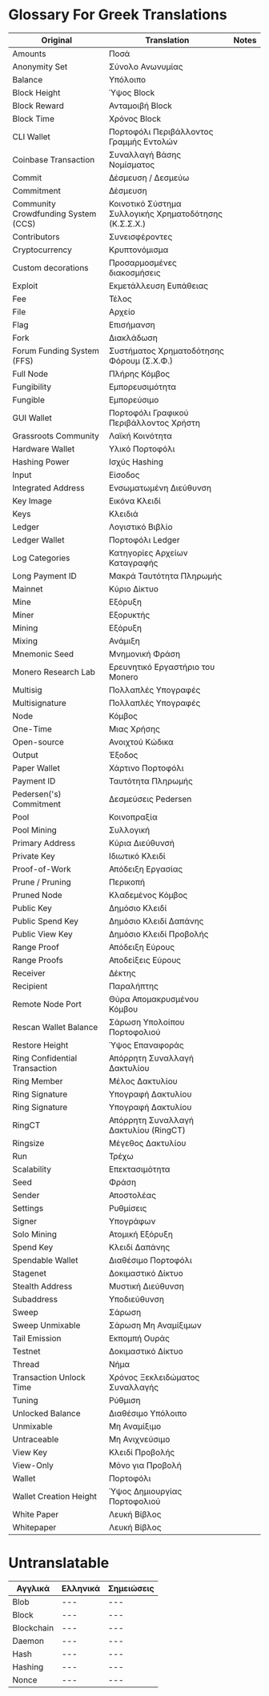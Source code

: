 # Glossary For Greek Translations

| **Original**                        | **Translation**                                        | **Notes** |
| ----------------------------------- | ------------------------------------------------------ | --------- |
| Amounts                             | Ποσά                                                   |           |
| Anonymity Set                       | Σύνολο Ανωνυμίας                                       |           |
| Balance                             | Υπόλοιπο                                               |           |
| Block Height                        | Ύψος Βlock                                             |           |
| Block Reward                        | Ανταμοιβή Block                                        |           |
| Block Time                          | Χρόνος Block                                           |           |
| CLI Wallet                          | Πορτοφόλι Περιβάλλοντος Γραμμής Εντολών                |           |
| Coinbase Transaction                | Συναλλαγή Βάσης Νομίσματος                             |           |
| Commit                              | Δέσμευση / Δεσμεύω                                     |           |
| Commitment                          | Δέσμευση                                               |           |
| Community Crowdfunding System (CCS) | Κοινοτικό Σύστημα Συλλογικής Χρηματοδότησης (Κ.Σ.Σ.Χ.) |           |
| Contributors                        | Συνεισφέροντες                                         |           |
| Cryptocurrency                      | Κρυπτονόμισμα                                          |           |
| Custom decorations                  | Προσαρμοσμένες διακοσμήσεις                            |           |
| Exploit                             | Εκμετάλλευση Ευπάθειας                                 |           |
| Fee                                 | Τέλος                                                  |           |
| File                                | Αρχείο                                                 |           |
| Flag                                | Επισήμανση                                             |           |
| Fork                                | Διακλάδωση                                             |           |
| Forum Funding System (FFS)          | Συστήματος Χρηματοδότησης Φόρουμ (Σ.Χ.Φ.)              |           |
| Full Node                           | Πλήρης Κόμβος                                          |           |
| Fungibility                         | Εμπορευσιμότητα                                        |           |
| Fungible                            | Εμπορεύσιμο                                            |           |
| GUI Wallet                          | Πορτοφόλι Γραφικού Περιβάλλοντος Χρήστη                |           |
| Grassroots Community                | Λαϊκή Κοινότητα                                        |           |
| Hardware Wallet                     | Υλικό Πορτοφόλι                                        |           |
| Hashing Power                       | Ισχύς Hashing                                          |           |
| Input                               | Είσοδος                                                |           |
| Integrated Address                  | Ενσωματωμένη Διεύθυνση                                 |           |
| Key Image                           | Εικόνα Κλειδί                                          |           |
| Keys                                | Κλειδιά                                                |           |
| Ledger                              | Λογιστικό Βιβλίο                                       |           |
| Ledger Wallet                       | Πορτοφόλι Ledger                                       |           |
| Log Categories                      | Κατηγορίες Αρχείων Καταγραφής                          |           |
| Long Payment ID                     | Μακρά Ταυτότητα Πληρωμής                               |           |
| Mainnet                             | Κύριο Δίκτυο                                           |           |
| Mine                                | Εξόρυξη                                                |           |
| Miner                               | Εξορυκτής                                              |           |
| Mining                              | Εξόρυξη                                                |           |
| Mixing                              | Ανάμιξη                                                |           |
| Mnemonic Seed                       | Μνημονική Φράση                                        |           |
| Monero Research Lab                 | Ερευνητικό Εργαστήριο του Monero                       |           |
| Multisig                            | Πολλαπλές Υπογραφές                                    |           |
| Multisignature                      | Πολλαπλές Υπογραφές                                    |           |
| Node                                | Κόμβος                                                 |           |
| One-Time                            | Μιας Χρήσης                                            |           |
| Open-source                         | Ανοιχτού Κώδικα                                        |           |
| Output                              | Έξοδος                                                 |           |
| Paper Wallet                        | Χάρτινο Πορτοφόλι                                      |           |
| Payment ID                          | Ταυτότητα Πληρωμής                                     |           |
| Pedersen('s) Commitment             | Δεσμεύσεις Pedersen                                    |           |
| Pool                                | Κοινοπραξία                                            |           |
| Pool Mining                         | Συλλογική                                              |           |
| Primary Address                     | Κύρια Διεύθυνσή                                        |           |
| Private Key                         | Ιδιωτικό Κλειδί                                        |           |
| Proof-of-Work                       | Απόδειξη Εργασίας                                      |           |
| Prune / Pruning                     | Περικοπή                                               |           |
| Pruned Νode                         | Κλαδεμένος Κόμβος                                      |           |
| Public Key                          | Δημόσιο Κλειδί                                         |           |
| Public Spend Key                    | Δημόσιο Κλειδί Δαπάνης                                 |           |
| Public View Key                     | Δημόσιο Κλειδί Προβολής                                |           |
| Range Proof                         | Απόδειξη Εύρους                                        |           |
| Range Proofs                        | Αποδείξεις Εύρους                                      |           |
| Receiver                            | Δέκτης                                                 |           |
| Recipient                           | Παραλήπτης                                             |           |
| Remote Node Port                    | Θύρα Απομακρυσμένου Κόμβου                             |           |
| Rescan Wallet Balance               | Σάρωση Υπολοίπου Πορτοφολιού                           |           |
| Restore Height                      | Ύψος Επαναφοράς                                        |           |
| Ring Confidential Transaction       | Απόρρητη Συναλλαγή Δακτυλίου                           |           |
| Ring Member                         | Μέλος Δακτυλίου                                        |           |
| Ring Signature                      | Υπογραφή Δακτυλίου                                     |           |
| Ring Signature                      | Υπογραφή Δακτυλίου                                     |           |
| RingCT                              | Απόρρητη Συναλλαγή Δακτυλίου (RingCT)                  |           |
| Ringsize                            | Μέγεθος Δακτυλίου                                      |           |
| Run                                 | Τρέχω                                                  |           |
| Scalability                         | Επεκτασιμότητα                                         |           |
| Seed                                | Φράση                                                  |           |
| Sender                              | Αποστολέας                                             |           |
| Settings                            | Ρυθμίσεις                                              |           |
| Signer                              | Υπογράφων                                              |           |
| Solo Mining                         | Ατομική Eξόρυξη                                        |           |
| Spend Key                           | Κλειδί Δαπάνης                                         |           |
| Spendable Wallet                    | Διαθέσιμο Πορτοφόλι                                    |           |
| Stagenet                            | Δοκιμαστικό Δίκτυο                                     |           |
| Stealth Address                     | Μυστική Διεύθυνση                                      |           |
| Subaddress                          | Υποδιεύθυνση                                           |           |
| Sweep                               | Σάρωση                                                 |           |
| Sweep Unmixable                     | Σάρωση Μη Αναμίξιμων                                   |           |
| Tail Emission                       | Εκπομπή Ουράς                                          |           |
| Testnet                             | Δοκιμαστικό Δίκτυο                                     |           |
| Thread                              | Νήμα                                                   |           |
| Transaction Unlock Time             | Χρόνος Ξεκλειδώματος Συναλλαγής                        |           |
| Tuning                              | Ρύθμιση                                                |           |
| Unlocked Balance                    | Διαθέσιμο Υπόλοιπο                                     |           |
| Unmixable                           | Μη Αναμίξιμο                                           |           |
| Untraceable                         | Μη Ανιχνεύσιμο                                         |           |
| View Key                            | Κλειδί Προβολής                                        |           |
| View-Only                           | Μόνο για Προβολή                                       |           |
| Wallet                              | Πορτοφόλι                                              |           |
| Wallet Creation Height              | Ύψος Δημιουργίας Πορτοφολιού                           |           |
| White Paper                         | Λευκή Βίβλος                                           |           |
| Whitepaper                          | Λευκή Βίβλος                                           |           |

# Untranslatable

| **Αγγλικά** | **Ελληνικά** | **Σημειώσεις** |
| ----------- | ------------ | -------------- |
| Blob        | ---          | ---            |
| Block       | ---          | ---            |
| Blockchain  | ---          | ---            |
| Daemon      | ---          | ---            |
| Hash        | ---          | ---            |
| Hashing     | ---          | ---            |
| Nonce       | ---          | ---            |
